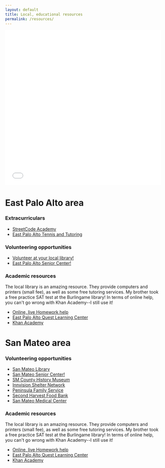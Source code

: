 ```yaml
---
layout: default
title: Local, educational resources
permalink: /resources/
---
```

<html>
<head>
<link rel="stylesheet" type="text/css" href="main.css">
</head>
<body>
<iframe frameborder=0 style='width:100%;height:500px' src='//www.zeemaps.com/pub?group=1553569&legend=1&locate=1&list=1&simpleadd=1&x=-122.178118&y=37.489615&z=5'> </iframe>
<h1>East Palo Alto area</h1>
<div class = "extracurriculars">
<h3>Extracurriculars</h3>
<ul>
<li><a href = "http://www.liveinpeace.org/streetcode-academy/">StreetCode Academy</a></li>
<li><a href = "https://www.epatt.org/">East Palo Alto Tennis and Tutoring</a></li>
</ul>
</div>
<div class = "volunteering">
<h3>Volunteering opportunities</h3>
<ul>
<li><a href = "http://www.smcl.org/en/content/volunteer">Volunteer at your local library!</a></li>
<li><a href = "http://www.smc-connect.org/locations/east-palo-alto-senior-center">East Palo Alto Senior Center!</a></li>
</ul>
</div>
<div class = "School help">
<h3>Academic resources</h3>
<p>
The local library is an amazing resource. They provide computers and printers (small fee), as well as some free tutoring services.
My brother took a free practice SAT test at the Burlingame library! In terms of online help, you can't go wrong with Khan Academy--I
still use it!
<ul>
<li><a href = "http://www.smcl.org/en/content/homework-help">Online, live Homework help</a></li>
<li><a href = "http://www.smcl.org/content/east-palo-alto-quest-learning-center">East Palo Alto Quest Learning Center</a></li>
<li><a href = "http://www.khanacademy.org/">Khan Academy</a></li>
</ul>
<h1>San Mateo area</h1>
<div class = "volunteering">
<h3>Volunteering opportunities</h3>
<ul>
<li><a href = "http://www.smcl.org/en/content/volunteer">San Mateo Library</a></li>
<li><a href = "http://www.cityofsanmateo.org/index.aspx?NID=638">San Mateo Senior Center!</a></li>
<li><a href = "http://www.historysmc.org/main.php?page=volunteer">SM County History Museum</a></li>
<li><a href = "http://www.ivsn.org/volunteer/"> Innvision Shelter Network</a></li>
<li><a href = "https://www.peninsulafamilyservice.org/get-involved/volunteer/">Peninsula Family Service</a></li>
<li><a href = "http://www.shfb.org/volunteer">Second Harvest Food Bank</a></li>
<li><a href = "http://www.sanmateomedicalcenter.org/content/Volunteer.htm">San Mateo Medical Center</a></li>
</ul>
</div>
<div class = "School help">
<h3>Academic resources</h3>
<p>
The local library is an amazing resource. They provide computers and printers (small fee), as well as some free tutoring services.
My brother took a free practice SAT test at the Burlingame library! In terms of online help, you can't go wrong with Khan Academy--I
still use it!
<ul>
<li><a href = "http://www.smcl.org/en/content/homework-help">Online, live Homework help</a></li>
<li><a href = "http://www.smcl.org/content/east-palo-alto-quest-learning-center">East Palo Alto Quest Learning Center</a></li>
<li><a href = "http://www.khanacademy.org/">Khan Academy</a></li>
</ul>
</body>
</html>
